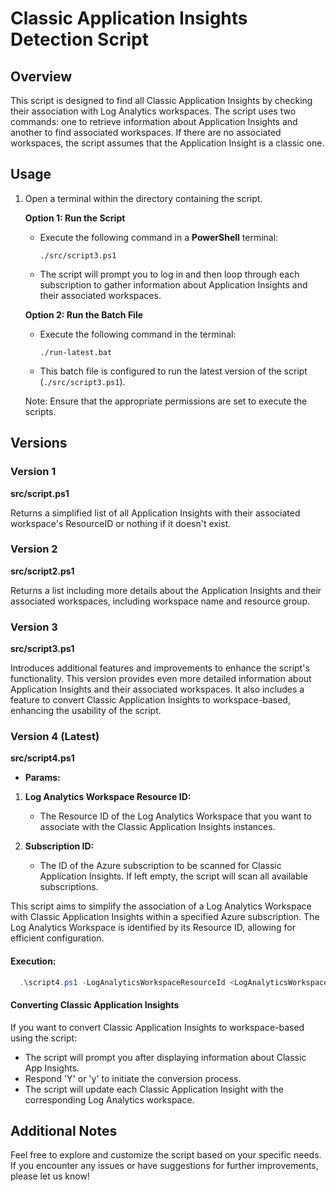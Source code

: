 # Classic Application Insights Detection Script

## Overview

This script is designed to find all Classic Application Insights by checking their association with Log Analytics workspaces. The script uses two commands: one to retrieve information about Application Insights and another to find associated workspaces. If there are no associated workspaces, the script assumes that the Application Insight is a classic one.

## Usage

1. Open a terminal within the directory containing the script.

   **Option 1: Run the Script**
   - Execute the following command in a **PowerShell** terminal:
     ```
     ./src/script3.ps1
     ```
   - The script will prompt you to log in and then loop through each subscription to gather information about Application Insights and their associated workspaces.

   **Option 2: Run the Batch File**
   - Execute the following command in the terminal:
     ```
     ./run-latest.bat
     ```
   - This batch file is configured to run the latest version of the script (`./src/script3.ps1`).
  
   Note: Ensure that the appropriate permissions are set to execute the scripts.

## Versions

### Version 1
**src/script.ps1**

Returns a simplified list of all Application Insights with their associated workspace's ResourceID or nothing if it doesn't exist.

### Version 2
**src/script2.ps1**

Returns a list including more details about the Application Insights and their associated workspaces, including workspace name and resource group.

### Version 3
**src/script3.ps1**

Introduces additional features and improvements to enhance the script's functionality. This version provides even more detailed information about Application Insights and their associated workspaces. It also includes a feature to convert Classic Application Insights to workspace-based, enhancing the usability of the script.


### Version 4 (Latest)
**src/script4.ps1**

- **Params:**
1. **Log Analytics Workspace Resource ID:**
   - The Resource ID of the Log Analytics Workspace that you want to associate with the Classic Application Insights instances.

2. **Subscription ID:**
   - The ID of the Azure subscription to be scanned for Classic Application Insights. If left empty, the script will scan all available subscriptions.

This script aims to simplify the association of a Log Analytics Workspace with Classic Application Insights within a specified Azure subscription. The Log Analytics Workspace is identified by its Resource ID, allowing for efficient configuration.

#### Execution:

```powershell
  .\script4.ps1 -LogAnalyticsWorkspaceResourceId <LogAnalyticsWorkspaceResourceID> -SubscriptionId <SubscriptionID>
```

#### Converting Classic Application Insights

If you want to convert Classic Application Insights to workspace-based using the script:
- The script will prompt you after displaying information about Classic App Insights.
- Respond 'Y' or 'y' to initiate the conversion process.
- The script will update each Classic Application Insight with the corresponding Log Analytics workspace.

## Additional Notes

Feel free to explore and customize the script based on your specific needs. If you encounter any issues or have suggestions for further improvements, please let us know!
